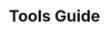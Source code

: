 ---
title: "Tools Guide"
categories: [Resources]
tags: [start-here]
description: 🛠️ Expalined tools & usage
pin: true
mermaid: true
---